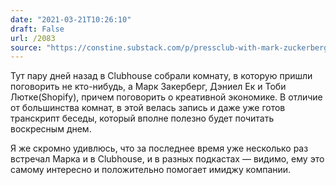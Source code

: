 ```yaml
---
date: "2021-03-21T10:26:10"
draft: False
url: /2083
source: "https://constine.substack.com/p/pressclub-with-mark-zuckerberg-daniel"
---
```


Тут пару дней назад в Clubhouse собрали комнату, в которую пришли поговорить не кто-нибудь, а Марк Закерберг, Дэниел Ек и Тоби Лютке(Shopify), причем поговорить о креативной экономике. В отличие от большинства комнат, в этой велась запись и даже уже готов транскрипт беседы, который вполне полезно будет почитать воскресным днем. 

Я же скромно удивлюсь, что за последнее время уже несколько раз встречал Марка и в Clubhouse, и в разных подкастах — видимо, ему это самому интересно и положительно помогает имиджу компании.

